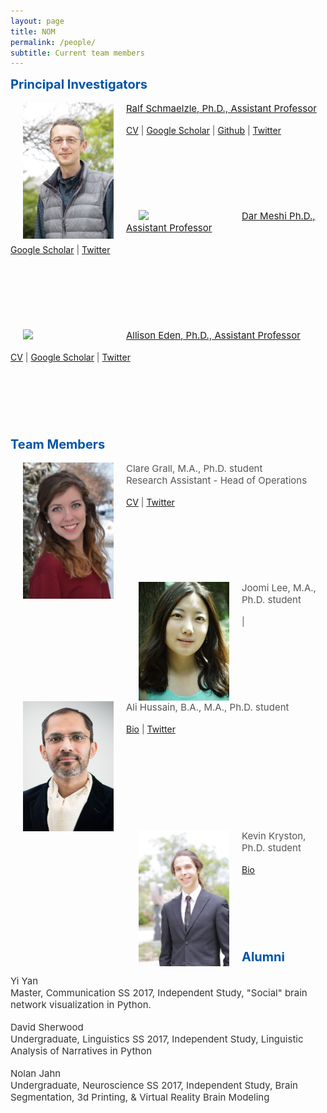 ```yaml
---
layout: page
title: NOM
permalink: /people/
subtitle: Current team members
---
```


<b><span style="font-size: 20px !important; color: #0055A9;">Principal Investigators</span></b>
<br>
<br>
<img src="images/ralf_schmaelzle2.jpg" width="145" align="left" hspace="20" />
<span style="font-size: 15px !important; color: #555;"><a href="http://www.ralfschmaelzle.net" target="_blank">Ralf Schmaelzle, Ph.D., Assistant Professor </a> </span>
<br>
<br>
<span style="font-size: 14px !important; color: #555;"><a href="/people/pdfs/CV_RalfSchmaelzle_Feb2017.pdf">CV</a> | <a href="https://scholar.google.com/citations?user=3VOu6oIAAAAJ&hl=en">Google Scholar</a> | <a href="https://github.com/rschmaelzle/">Github</a> | <a href="https://twitter.com/ralfschmaelzle/">Twitter</a></span>
<br><br>
<br><br>
<br><br>
<br><br>
<img src="images/dar_meshi.jpg" width="145" align="left" hspace="20" />
<span style="font-size: 15px !important; color: #555;"><a href="http://www.darmeshi.com" target="_blank">Dar Meshi Ph.D., Assistant Professor </a> </span>
<br>
<br>
<span style="font-size: 14px !important; color: #555;"><a href="https://scholar.google.com/citations?user=ZDiftAQAAAAJ&hl=en">Google Scholar</a> | <a href="https://twitter.com/darmeshi/">Twitter</a></span>
<br><br>
<br><br>
<br><br>
<br><br>
<img src="images/allison_eden.jpg" width="145" align="left" hspace="20" />
<span style="font-size: 15px !important; color: #555;"><a href="http://allisoneden.wordpress.com" target="_blank">Allison Eden, Ph.D., Assistant Professor </a> </span>
<br>
<br>
<span style="font-size: 14px !important; color: #555;"><a href="/people/pdfs/CV_Allison_Eden_Feb2017.pdf">CV</a> | <a href="https://scholar.google.com/citations?user=iU_0LpgAAAAJ&hl=en">Google Scholar</a> | <a href="https://twitter.com/allison_eden/">Twitter</a></span>
<br><br>
<br><br>
<br><br>
<br><br>
<b><span style="font-size: 20px !important; color: #0055A9;">Team Members</span></b>
<br>
<br>
<img src="images/clare_grall.jpg" width="145" align="left" hspace="20" />
<span style="font-size: 15px !important; color: #555;">Clare Grall, M.A., Ph.D. student<br>
Research Assistant - Head of Operations</span>
<br>
<br>
<span style="font-size: 14px !important; color: #555;"><a href="/people/pdfs/CV_Clare_Grall_Feb2017.pdf">CV</a> | <a href="https://twitter.com/claregrall">Twitter</a></span>
<br><br>
<br><br>
<br><br>
<br><br>
<img src="images/joomi_lee.jpg" width="145" align="left" hspace="20" />
<span style="font-size: 15px !important; color: #555;">Joomi Lee, M.A., Ph.D. student</span>
<br>
<br>
<span style="font-size: 14px !important; color: #555;">|</span>
<br><br>
<br><br>
<br><br>
<br><br><img src="images/ali-hussain.jpg" width="145" align="left" hspace="20" />
<span style="font-size: 15px !important; color: #555;">Ali Hussain, B.A., M.A., Ph.D. student</span>
<br>
<br>
<span style="font-size: 14px !important; color: #555;"><a href="/people/pdfs/AliHussain_Bio_2017.pdf">Bio</a> | <a href="https://twitter.com/alihussain79">Twitter</a></span>
<br><br>
<br><br>
<br><br>
<br><br>
<br><br><img src="images/kevinkryston.jpg" width="145" align="left" hspace="20" />
<span style="font-size: 15px !important; color: #555;">Kevin Kryston, Ph.D. student</span>
<br>
<br>
<span style="font-size: 14px !important; color: #555;"><a href="/people/pdfs/KevinKryston.pdf">Bio</a></span>
<br><br>
<br><br>
<br><br>
<br><br>
<b><span style="font-size: 20px !important; color: #0055A9;">Alumni</span></b>
<br>
<br>
<span style="font-size: 15px !important; color: #333;">Yi Yan <br>
Master, Communication
SS 2017, Independent Study, "Social" brain network visualization in Python. </span>
<br><br>
<span style="font-size: 15px !important; color: #333;">David Sherwood <br>
Undergraduate, Linguistics
SS 2017, Independent Study, Linguistic Analysis of Narratives in Python</span>
<br><br>
<span style="font-size: 15px !important; color: #333;">Nolan Jahn <br>
Undergraduate, Neuroscience
SS 2017, Independent Study, Brain Segmentation, 3d Printing, & Virtual Reality Brain Modeling</span>



<br>

